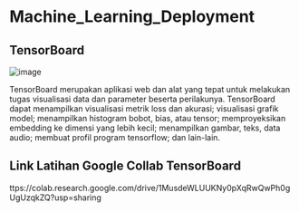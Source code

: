 # Machine_Learning_Deployment

## TensorBoard
![image](https://assets-global.website-files.com/5cad0999832adc23a260edba/5efe10f12c1a1f43393e6cea_tensorboard-logo-social-p-800.png)


TensorBoard merupakan aplikasi web dan alat yang tepat untuk melakukan tugas visualisasi data dan parameter beserta perilakunya. TensorBoard dapat menampilkan visualisasi metrik loss dan akurasi; visualisasi grafik model; menampilkan histogram bobot, bias, atau tensor; memproyeksikan embedding ke dimensi yang lebih kecil; menampilkan gambar, teks, data audio; membuat profil program tensorflow; dan lain-lain.

## Link Latihan Google Collab TensorBoard
ttps://colab.research.google.com/drive/1MusdeWLUUKNy0pXqRwQwPh0gUgUzqkZQ?usp=sharing
